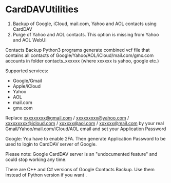 # CardDAVUtilities

1. Backup of Google, iCloud, mail.com, Yahoo and AOL contacts using CardDAV
2. Purge of Yahoo and AOL contacts. This option is missing from Yahoo and AOL WebUI 

Contacts Backup Python3 programs generate combined vcf file that contains all contacts of Google/Yahoo/AOL/iCloud/mail.com/gmx.com accounts in folder contacts_xxxxxx (where xxxxxx is yahoo, google etc.)

Supported services:
- Google/Gmail
- Apple/iCloud
- Yahoo
- AOL
- mail.com
- gmx.com

Replace xxxxxxxxx@gmail.com / xxxxxxxxx@yahoo.com / xxxxxxxxx@icloud.com / xxxxxx@aol.com / xxxxxx@mail.com by your real Gmail/Yahoo/mail.com/iCloud/AOL email and set your Application Password

Google: You have to enable 2FA. Then generate Application Password to be used to login to CardDAV server of Google.

Please note: Google CardDAV server is an "undocumented feature" and could stop working any time.

There are C++ and C# versions of Google Contacts Backup. Use them instead of Python version if you want .